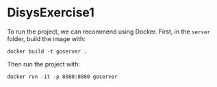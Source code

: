 # DisysExercise1
To run the project, we can recommend using Docker. First, in the `server` folder, build the image with:
```
docker build -t goserver .
```
Then run the project with:
```
docker run -it -p 8080:8080 goserver
```
